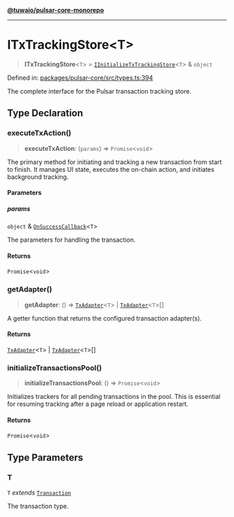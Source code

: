 [**@tuwaio/pulsar-core-monorepo**](../../../README.md)

***

# ITxTrackingStore\<T\>

> **ITxTrackingStore**\<`T`\> = [`IInitializeTxTrackingStore`](../interfaces/IInitializeTxTrackingStore.md)\<`T`\> & `object`

Defined in: [packages/pulsar-core/src/types.ts:394](https://github.com/TuwaIO/pulsar-core/blob/e265bfd0fe7b6df6af7f5f22f2db23a0f14dd130/packages/pulsar-core/src/types.ts#L394)

The complete interface for the Pulsar transaction tracking store.

## Type Declaration

### executeTxAction()

> **executeTxAction**: (`params`) => `Promise`\<`void`\>

The primary method for initiating and tracking a new transaction from start to finish.
It manages UI state, executes the on-chain action, and initiates background tracking.

#### Parameters

##### params

`object` & [`OnSuccessCallback`](OnSuccessCallback.md)\<`T`\>

The parameters for handling the transaction.

#### Returns

`Promise`\<`void`\>

### getAdapter()

> **getAdapter**: () => [`TxAdapter`](TxAdapter.md)\<`T`\> \| [`TxAdapter`](TxAdapter.md)\<`T`\>[]

A getter function that returns the configured transaction adapter(s).

#### Returns

[`TxAdapter`](TxAdapter.md)\<`T`\> \| [`TxAdapter`](TxAdapter.md)\<`T`\>[]

### initializeTransactionsPool()

> **initializeTransactionsPool**: () => `Promise`\<`void`\>

Initializes trackers for all pending transactions in the pool.
This is essential for resuming tracking after a page reload or application restart.

#### Returns

`Promise`\<`void`\>

## Type Parameters

### T

`T` *extends* [`Transaction`](Transaction.md)

The transaction type.
